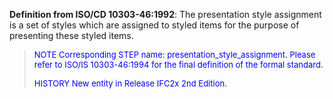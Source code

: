 **Definition from ISO/CD 10303-46:1992**: The presentation style assignment is a set of styles which are assigned to styled items for the purpose of presenting these styled items.

> <font color="#0000FF" size="-1"> NOTE Corresponding STEP name:
		  presentation_style_assignment. Please refer to ISO/IS 10303-46:1994 for the
		  final definition of the formal standard. </font>
> 
> <font size="-1"><font color="#0000FF">HISTORY New entity in Release
		  IFC2x 2nd Edition.</font> </font>
>